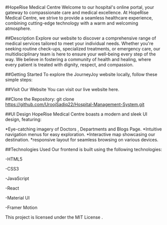 #HopeRise Medical Centre
Welcome to our hospital's online portal, your gateway to compassionate care and medical excellence. At HopeRise Medical Centre, we strive to provide a seamless healthcare experience, combining cutting-edge technology with a warm and welcoming atmosphere.



##Description
Explore our website to discover a comprehensive range of medical services tailored to meet your individual needs. Whether you're seeking routine check-ups, specialized treatments, or emergency care, our multidisciplinary team is here to ensure your well-being every step of the way. We believe in fostering a community of health and healing, where every patient is treated with dignity, respect, and compassion.



##Getting Started
To explore the JourneyJoy website locally, follow these simple steps:


##Visit Our Website
You can visit our live website here.


##Clone the Repository:
git clone https://github.com/UroojSadiq22/Hospital-Management-System.git


##UI Design
HopeRise Medical Centre boasts a modern and sleek UI design, featuring:

*Eye-catching imagery of Doctors , Departments and Blogs Page.
*Intuitive navigation menus for easy exploration.
*Interactive map showcasing our destination.
*responsive layout for seamless browsing on various devices.


##Technologies Used
Our frontend is built using the following technologies:

-HTML5

-CSS3

-JavaScript

-React

-Material UI

-Framer Motion

This project is licensed under the MIT License .
